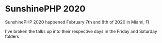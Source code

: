 # SunshinePHP 2020

SunshinePHP 2020 happened February 7th and 8th of 2020 in Miami, Fl

I've broken the talks up into their respective days in the Friday and Saturday folders